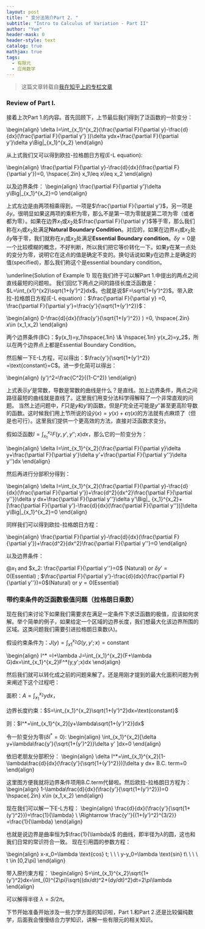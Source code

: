 ```yaml
---
layout: post
title: " 变分法简介Part 2. "
subtitle: "Intro to Calculus of Variation - Part II"
author: "Yue"
header-mask: 0
header-style: text
catalog: true
mathjax: true
tags:
  - 有限元
  - 应用数学
---
```


> 这篇文章转载自[我在知乎上的专栏文章](https://zhuanlan.zhihu.com/p/20727402)

### Review of Part I.

接着上次Part 1.的内容。首先回顾下，上节最后我们得到了泛函数的一阶变分：

\begin{align}
\delta I=\int_{x_1}^{x_2}(\frac{\partial F}{\partial y}-\frac{d}{dx}(\frac{\partial F}{\partial y'} ))\delta ydx+\frac{\partial F}{\partial y'}\delta y\Big|_{x_1}^{x_2}
\end{align}

从上式我们又可以得到欧拉-拉格朗日方程(E-L equation):

\begin{align}
\frac{\partial F}{\partial y}-\frac{d}{dx}(\frac{\partial F}{\partial y'})=0, \hspace{.2in} x_1\leq x\leq x_2
\end{align}

以及边界条件：
\begin{align}
\frac{\partial F}{\partial y'}\delta y\Big|_{x_1}^{x_2}=0
\end{align}

上式左边是由两项相乘得到，一项是$\frac{\partial F}{\partial y'}$，另一项是$\delta y$。很明显如果这两项的乘积为零，那么不是第一项为零就是第二项为零（或者都为零）。如果在边界$x_1$或$x_2$处$\frac{\partial F}{\partial y'}$等于零，那么我们称在$x_1$或$x_2$处满足**Natural Boundary Condition**。对应的，如果在边界$x_1$或$x_2$处$\delta y$等于零，我们就称在$x_1$或$x_2$处满足**Essential Boundary condition**。$\delta y=0$是一个比较模糊的概念，不好判断，所以我们把它等价转化一下。如果$y$在某一点处的变分为零，说明它在这点的值是确定不变的。换句话说如果$y$在边界上是确定的值(specified)，那么我们称这个是essential boundary condition。

\underline{Solution of Example 1}
现在我们终于可以解Part 1.中提出的两点之间直线最短的问题啦。
我们回忆下两点之间的路径长度泛函数是：$L=\int_{x1}^{x2}\sqrt{1+(y')^2}dx$。也就是说$F=\sqrt{1+(y')^2}$。带入欧拉-拉格朗日方程(E-L equation)：$\frac{\partial F}{\partial y} =0, \frac{\partial F}{\partial y'}=\frac{y'}{\sqrt{1+(y')^2}}$：

\begin{align}
0-\frac{d}{dx}(\frac{y'}{\sqrt{1+(y')^2}} ) =0, \hspace{.2in} x\in (x_1,x_2)
\end{align}

两个边界条件(BC)：$y(x_1)=y_1\hspace{.1in} \& \hspace{.1in} y(x_2)=y_2$，所以在两个边界点上都是Essential Boundary Condition。

然后解一下E-L方程，可以得出：$\frac{y'}{\sqrt{1+(y')^2}} =\text{constant}=C$。进一步化简可以得出：

\begin{align}
(y')^2=\frac{C^2}{(1-C^2)}
\end{align}

上式表示$y'$是常数，导数是常数的曲线是什么？是直线。加上边界条件，两点之间路径最短的曲线就是直线了。这里我们用变分法科学得解释了一个非常直观的问题。
当然上述问题中，$F$只是$y$和$y'$的函数，但是$F$完全还可能是$y''$甚至更高阶导数的函数。这时候我们用上节所说的设$\tilde{y}(x)=y(x)+\epsilon\eta(x)$的方法就有点麻烦了（但是也可行）。这里我们提供一个更高效的方法，直接对泛函数求变分。

假如泛函数$I=\int_{x_1}^{x_2}F(y,y',y'';x)dx$，那么它的一阶变分为：

\begin{align}
\delta I=\int_{x_1}^{x_2}(\frac{\partial F}{\partial y}\delta y+\frac{\partial F}{\partial y'}\delta y'+\frac{\partial F}{\partial y''}\delta y'')dx 
\end{align}

然后再进行分部积分得到：

\begin{align}
\delta I=\int_{x_1}^{x_2}(\frac{\partial F}{\partial y}-\frac{d}{dx}(\frac{\partial F}{\partial y'})+\frac{d^2}{dx^2}\frac{\partial F}{\partial y''})\delta y dx+\frac{\partial F}{\partial y''}\delta y'\Big|_ {x_1}^{x_2}+[\frac{\partial F}{\partial y'}-\frac{d}{dx}(\frac{\partial F}{\partial y''})]\delta y\Big|_{x_1}^{x_2}=0 
\end{align}

同样我们可以得到欧拉-拉格朗日方程：

\begin{align}
\frac{\partial F}{\partial y}-\frac{d}{dx}(\frac{\partial F}{\partial y'})+\frac{d^2}{dx^2}\frac{\partial F}{\partial y''}=0
\end{align}

以及边界条件：

$@x_1$ and $x_2: \frac{\partial F}{\partial y''}=0$ (Natural) or $\delta y'=0$(Essential) ; $\frac{\partial F}{\partial y'}-\frac{d}{dx}(\frac{\partial F}{\partial y''})=0$(Natural) or $y=0$(Essential)

### 带约束条件的泛函数极值问题（拉格朗日乘数）

现在我们来讨论下如果我们需要求在满足一定条件下求泛函数的极值，应该如何求解。举个简单的例子，如果给定一个区域的边界长度，我们想最大化该边界所围的区域。这类问题我们需要引进拉格朗日乘数($\lambda$)。

假设约束条件为：$J(y)=\int_{x1}^{x_2}G(y,y';x)=\text{constant}$

\begin{align}
I^* =I+\lambda J=\int_{x_1}^{x_2}(F+\lambda G)dx=\int_{x_1}^{x_2}F^*(y,y';x)dx
\end{align}

然后我们就可以转化成之前的问题来解了。还是用刚才提到的最大化面积问题为例来阐述下这个过程吧：

面积：$A=\int_{x_1}^{x_2}ydx$，

边界长度约束：$S=\int_{x_1}^{x_2}\sqrt{1+(y')^2}dx=\text{constant}$

则：$I^*=\int_{x_1}^{x_2}[y+\lambda\sqrt{1+(y')^2}]dx$

令一阶变分为零$(\delta I^*=0)$:
\begin{align}
\int_{x_1}^{x_2}[\delta y+\lambda\frac{y'}{\sqrt{1+(y')^2}}\delta y' ]dx=0
\end{align}

依旧老朋友分部积分：
\begin{align}
\delta I^*=\int_{x_1}^{x_2}[1-\lambda\frac{d}{dx}(\frac{y'}{\sqrt{1+(y')^2}})]\delta y dx+ B.C. term=0
\end{align}

这里图方便我就将边界条件项用B.C.term代替啦。然后欧拉-拉格朗日方程为：
\begin{align}
1-\lambda\frac{d}{dx}(\frac{y'}{\sqrt{1+(y')^2}})=0 \hspace{.2in} x\in (x_1,x_2)
\end{align}

现在我们可以解一下E-L方程：
\begin{align}
\frac{d}{dx}(\frac{y'}{\sqrt{1+(y')^2}})=\frac{1}{\lambda} \\
\Rightarrow \frac{y''}{(1+(y')^2)^{3/2}} =\frac{1}{\lambda} 
\end{align}

也就是说边界是曲率恒为$\frac{1}{\lambda}$ 的曲线，即半径为$\lambda$的圆，这也和我们日常的常识符合一致。
现在引用圆的参数方程：

\begin{align} 
x-x_0=\lambda \text{cos} t; \ \ \ 
y-y_0=\lambda \text{sin} t\ \ \ \ t \in [0,2\pi] 
\end{align}

带入原约束方程：
\begin{align}
S=\int_{x_1}^{x_2}\sqrt{1+(y')^2}dx=\int_{0}^{2\pi}\sqrt{(dx/dt)^2+(dy/dt)^2}dt=2\pi\lambda
\end{align}

可以解得半径 $\lambda=S/2\pi$。

下节开始准备开始涉及一些力学方面的知识啦，Part 1.和Part 2.还是比较偏纯数学，后面我会慢慢结合力学知识，讲解一些有限元的相关知识。
